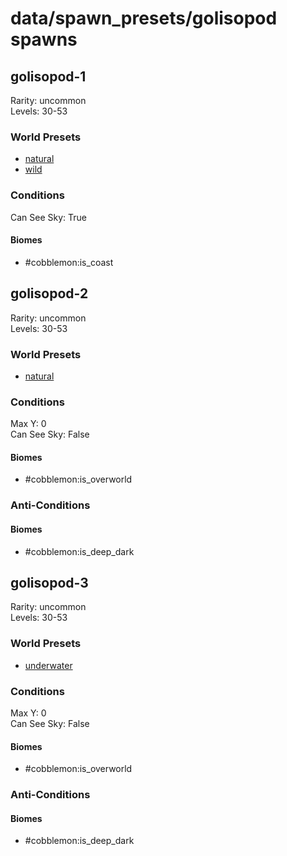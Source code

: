 # data/spawn_presets/golisopod spawns  
  
## golisopod-1  
Rarity: uncommon  
Levels: 30-53  
  
### World Presets  
* [natural](data/spawn_data/natural.md)  
* [wild](data/spawn_data/wild.md)  
  
### Conditions  
Can See Sky: True  
  
#### Biomes  
  * #cobblemon:is_coast
  
  
## golisopod-2  
Rarity: uncommon  
Levels: 30-53  
  
### World Presets  
* [natural](data/spawn_data/natural.md)  
  
### Conditions  
Max Y: 0  
Can See Sky: False  
  
#### Biomes  
  * #cobblemon:is_overworld
  
  
### Anti-Conditions  
  
#### Biomes  
  * #cobblemon:is_deep_dark
  
  
## golisopod-3  
Rarity: uncommon  
Levels: 30-53  
  
### World Presets  
* [underwater](data/spawn_data/underwater.md)  
  
### Conditions  
Max Y: 0  
Can See Sky: False  
  
#### Biomes  
  * #cobblemon:is_overworld
  
  
### Anti-Conditions  
  
#### Biomes  
  * #cobblemon:is_deep_dark
  
